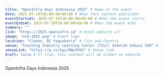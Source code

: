 ```yaml
---
title: "OpenInfra Days Indonesia 2025" # Name of the event
date: 2025-07-19T10:00:48+09:00 # When this content published
eventStartsAt: 2025-07-19T10:00:00+09:00 # When the event starts
eventEndsAt: 2025-07-19T18:00:00+09:00 # When the event ends
summary: ""
link: "https://2025.openinfra.id" # Event website url
image: "oid-2025.png" # Event logo
location: "Sleman, DI Yogyakarta" # City and Country
venue: "Teaching Industry Learning Center (TILC) Sekolah Vokasi UGM" # Event venue
venueLink: "https://g.co/kgs/RWyfUVG" # Venue link
draft: false # If true, this content will be hidden on website
---
```


OpenInfra Days Indonesia 2025

